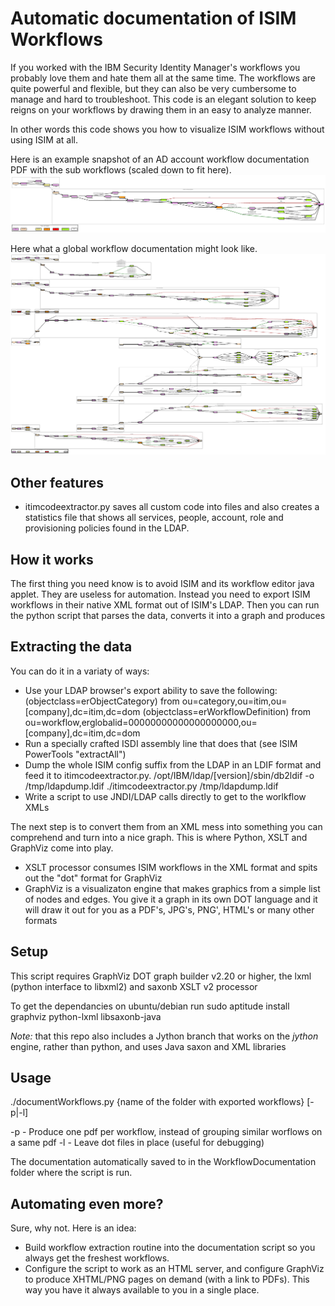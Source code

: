 ﻿# Automatic documentation of ISIM Workflows

If you worked with the IBM Security Identity Manager's workflows  you  probably
love them and hate them all at the same time. The workflows are quite  powerful
and flexible, but they can also be  very  cumbersome  to  manage  and  hard  to
troubleshoot. This code is an elegant solution to keep reigns on your workflows
by drawing them in an easy to analyze manner.

In other words this code shows you how to visualize ISIM workflows without using ISIM at all.

Here is an example snapshot of an AD account workflow documentation PDF with the sub workflows (scaled down to fit here).
![](https://github.com/BlueBayTechnologies/Automatic-ISIM-Workflow-Documentation/blob/master/Examples/account-request.png)

Here what a global workflow documentation might look like.
![](https://github.com/BlueBayTechnologies/Automatic-ISIM-Workflow-Documentation/blob/master/Examples/global.png)

## Other features
* itimcodeextractor.py saves all custom code into files and also creates a statistics file that shows all services, people, account, role and provisioning policies found in the LDAP.

## How it works
The first thing you need know is to avoid ISIM and its workflow editor java applet. They are useless for automation. Instead you need to export ISIM workflows in their native XML format out of ISIM's LDAP.
Then you can run the python script that parses the data, converts it into a graph and produces

## Extracting the data
You can do it in a variaty of ways:
* Use your LDAP browser's export ability to save the following:
	(objectclass=erObjectCategory) from ou=category,ou=itim,ou=[company],dc=itim,dc=dom
	(objectclass=erWorkflowDefinition) from ou=workflow,erglobalid=00000000000000000000,ou=[company],dc=itim,dc=dom
* Run a specially crafted ISDI assembly line that does that (see ISIM PowerTools "extractAll")
* Dump the whole ISIM config suffix from the LDAP in an LDIF format and feed it to itimcodeextractor.py.
	/opt/IBM/ldap/[version]/sbin/db2ldif -o /tmp/ldapdump.ldif
	./itimcodeextractor.py /tmp/ldapdump.ldif
* Write a script to use JNDI/LDAP calls directly to get to the worlkflow XMLs

The next step is to convert them from an XML mess into something you can comprehend and turn into a nice graph. This is where Python, XSLT and GraphViz come into play.

* XSLT processor consumes ISIM workflows in the XML format and spits out the "dot" format for GraphViz
* GraphViz is a visualizaton engine that makes graphics from a simple  list  of
nodes and edges. You give it a graph in its own DOT language and it  will  draw
it out for you as a PDF's, JPG's, PNG', HTML's or many other formats

## Setup

This script requires GraphViz DOT graph builder v2.20 or higher, the lxml (python interface to libxml2) and saxonb XSLT v2 processor

To get the dependancies on ubuntu/debian run
sudo aptitude install graphviz python-lxml libsaxonb-java

*Note:* that this repo also includes a Jython branch that works on the *jython*
engine, rather than python, and uses Java saxon and XML libraries

## Usage

./documentWorkflows.py {name of the folder with exported workflows} [-p|-l]

-p - Produce one pdf per workflow, instead of grouping similar  worflows  on  a
same pdf
-l - Leave dot files in place (useful for debugging)

The documentation automatically saved to in  the  WorkflowDocumentation  folder
where the script is run.

## Automating even more?
Sure, why not. Here is an idea:
* Build workflow extraction routine into the documentation script so you always
get the freshest workflows.
* Configure the script to work as an HTML server, and configure GraphViz to produce XHTML/PNG pages on demand (with a link to PDFs). This way you have it always available to you in a single place.
